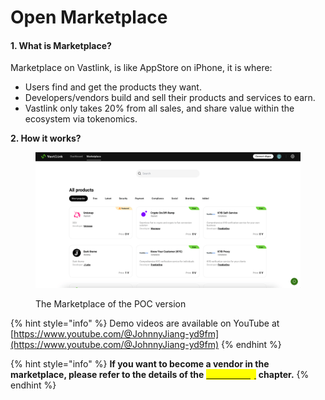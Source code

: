 # Open Marketplace

#### 1. What is Marketplace?

Marketplace on Vastlink, is like AppStore on iPhone, it is where:

* Users find and get the products they want.
* Developers/vendors build and sell their products and services to earn.
* Vastlink only takes 20% from all sales, and share value within the ecosystem via tokenomics.



**2. How it works?**

<figure><img src="../.gitbook/assets/Screenshot - marketplace.png" alt=""><figcaption><p>The Marketplace of the POC version</p></figcaption></figure>



{% hint style="info" %}
Demo videos are available on YouTube at [https://www.youtube.com/@JohnnyJiang-yd9fm](https://www.youtube.com/@JohnnyJiang-yd9fm)
{% endhint %}

{% hint style="info" %}
**If you want to become a vendor in the marketplace, please refer to the details of the** [<mark style="color:yellow;">**Community**</mark>](../ecosystem/community.md) **chapter.**
{% endhint %}
